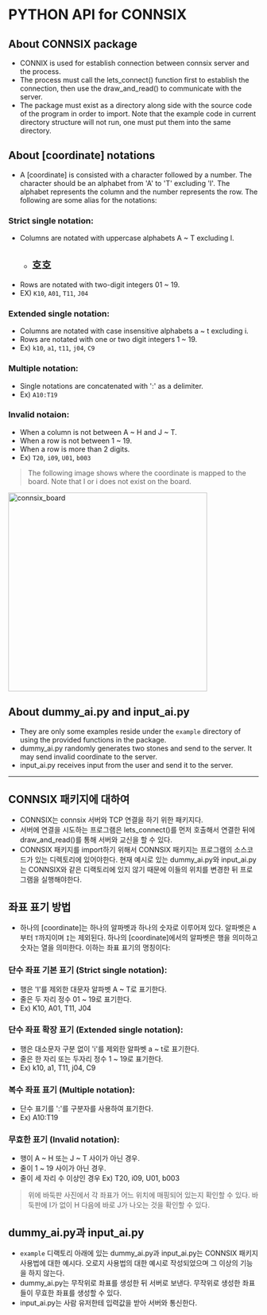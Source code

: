# PYTHON API for CONNSIX

## About CONNSIX package
* CONNIX is used for establish connection between connsix server and the process. 
* The process must call the lets_connect() function first to establish the connection, then use the draw_and_read() to communicate with the server. 
* The package must exist as a directory along side with the source code of the program in order to import. Note that the example code in current directory structure will not run, one must put them into the same directory.


## About [coordinate] notations
* A [coordinate] is consisted with a character followed by a number. The character should be an alphabet from 'A' to 'T' excluding 'I'. The alphabet represents the column and the number represents the row. The following are some alias for the notations:

### Strict single notation:

* Columns are notated with uppercase alphabets A ~ T excluding I. 
 	+ 호호 
 		- 
* Rows are notated with two-digit integers 01 ~ 19. 
* EX) `K10`, `A01`, `T11`, `J04`

### Extended single notation:
* Columns are notated with case insensitive alphabets a ~ t excluding i.
* Rows are notated with one or two digit integers 1 ~ 19.
* Ex) `k10`, `a1`, `t11`, `j04`, `C9`
### Multiple notation:
* Single notations are concatenated with ':' as a delimiter.
* Ex) `A10:T19`
### Invalid notaion: 
* When a column is not between A ~ H and J ~ T.
* When a row is not between 1 ~ 19.
* When a row is more than 2 digits.
* Ex) `T20`, `i09`, `U01`, `b003`
	


> The following image shows where the coordinate is mapped to the board. Note that I or i does not exist on the board.
<img width="400" alt="connsix_board" src="https://user-images.githubusercontent.com/36878832/136660098-0283f97a-a7ca-466e-bcb2-dd87aa4bdb24.png">


## About dummy_ai.py and input_ai.py
* They are only some examples reside under the `example` directory of using the provided functions in the package.
* dummy_ai.py randomly generates two stones and send to the server. It may send invalid coordinate to the server.
* input_ai.py receives input from the user and send it to the server. 


---

## CONNSIX 패키지에 대하여
* CONNSIX는 connsix 서버와 TCP 연결을 하기 위한 패키지다. 
* 서버에 연결을 시도하는 프로그램은 lets_connect()를 먼저 호출해서 연결한 뒤에 draw_and_read()를 통해 서버와 교신을 할 수 있다. 
* CONNSIX 패키지를 import하기 위해서 CONNSIX 패키지는 프로그램의 소스코드가 있는 디렉토리에 있어야한다. 현재 예시로 있는 dummy_ai.py와 input_ai.py는 CONNSIX와 같은 디랙토리에 있지 않기 때문에 이들의 위치를 변경한 뒤 프로그램을 실행해야한다. 

## 좌표 표기 방법
* 하나의 [coordinate]는 하나의 알파벳과 하나의 숫자로 이루어져 있다. 알파벳은 `A`부터 `T`까지이며 `I`는 제외된다. 하나의 [coordinate]에서의 알파벳은 행을 의미하고 숫자는 열을 의미한다. 이하는 좌표 표기의 명칭이다:

### 단수 좌표 기본 표기 (Strict single notation):

* 행은 'I'를 제외한 대문자 알파벳 A ~ T로 표기한다.
* 줄은 두 자리 정수 01 ~ 19로 표기한다.
* Ex) K10, A01, T11, J04

### 단수 좌표 확장 표기 (Extended single notation):
* 행은 대소문자 구분 없이 'i'를 제외한 알파벳 a ~ t로 표기한다.
* 줄은 한 자리 또는 두자리 정수 1 ~ 19로 표기한다.
* Ex) k10, a1, T11, j04, C9
### 복수 좌표 표기 (Multiple notation):
* 단수 표기를 ':'를 구분자를 사용하여 표기한다.
* Ex) A10:T19
### 무효한 표기 (Invalid notation):
* 행이 A ~ H 또는 J ~ T 사이가 아닌 경우.
* 줄이 1 ~ 19 사이가 아닌 경우.
* 줄이 세 자리 수 이상인 경우 Ex) T20, i09, U01, b003
> 위에 바둑판 사진에서 각 좌표가 어느 위치에 매핑되어 있는지 확인할 수 있다. 바둑판에 I가 없이 H 다음에 바로 J가 나오는 것을 확인할 수 있다. 

## dummy_ai.py과 input_ai.py
* `example` 디랙토리 아래에 있는 dummy_ai.py과 input_ai.py는 CONNSIX 패키지 사용법에 대한 예시다. 오로지 사용법의 대한 예시로 작성되었으며 그 이상의 기능을 하지 않는다.
* dummy_ai.py는 무작위로 좌표를 생성한 뒤 서버로 보낸다. 무작위로 생성한 좌표들이 무효한 좌표를 생성할 수 있다.
* input_ai.py는 사람 유저한테 입력값을 받아 서버와 통신한다. 
